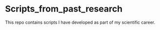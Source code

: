 # Scripts_from_past_research
This repo contains scripts I have developed as part of my scientific career.
